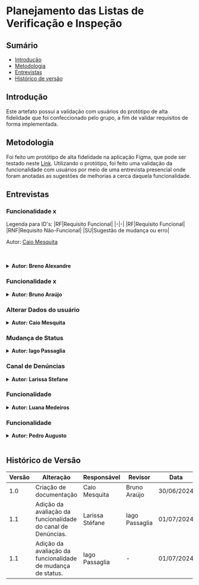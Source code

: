 # Planejamento das Listas de Verificação e Inspeção

## Sumário
* [Introdução](#Introdução)
* [Metodologia](#Metodologia)
* [Entrevistas](#Entrevistas)
* [Histórico de versão](#Histórico-de-versão)

## Introdução

Este artefato possui a validação com usuários do protótipo de alta fidelidade que foi confeccionado pelo grupo, a fim de validar requisitos de forma implementada.

## Metodologia

Foi feito um protótipo de alta fidelidade na aplicação Figma, que pode ser testado neste [Link](https://www.figma.com/proto/QOVc7j9Xikhr3jv12itkdI/Carteira-de-trabalho-digital?node-id=0-1&t=6NZZuVgOivHWKoYz-1). Utilizando o protótipo, foi feito uma validação da funcionalidade com usuários por meio de uma entrevista presencial onde foram anotadas as sugestões de melhorias a cerca daquela funcionalidade.

## Entrevistas

### Funcionalidade x

Legenda para ID's:
|RF|Requisito Funcional|
|-|-|
|RF|Requisito Funcional|
|RNF|Requisito Não-Funcional|
|SU|Sugestão de mudança ou erro|

Autor: [Caio Mesquita](https://github.com/Caiomesvie)


<br>
<br>

<details>
<summary size="20"><b> Autor: Breno Alexandre </b></summary> 

Cronograma 1:

|||
|-|-|
|entrevistado||
|entrevistador||
|data e hora||
|||

Autor: []()

<center>
Vídeo 1: Entrevista com o usuário para validação




Autor: []()


Tabela 1: Requisitos abordados na funcionalidade

|ID|Erros e sugestões|
|-|-|
|SU01||
|SU02||
Autor: []()

<br>


Tabela 2: Erros e sugestões de melhorias

|ID|Erros e sugestões|
|-|-|
|SU01||
|SU02||

Autor: []()

</center>

</details>

### Funcionalidade x

<details>
<summary size="20"><b> Autor: Bruno Araújo </b></summary> 

Cronograma 2:

|||
|-|-|
|entrevistado||
|entrevistador||
|data e hora||
|||

Autor: []()

<center>
Vídeo 2: Entrevista com o usuário para validação




Autor: []()


Tabela 3: Requisitos abordados na funcionalidade

|ID|Erros e sugestões|
|-|-|
|SU01||
|SU02||
Autor: []()

<br>


Tabela 4: Erros e sugestões de melhorias

|ID|Erros e sugestões|
|-|-|
|SU01||
|SU02||

Autor: []()

</center>

</details>

### Alterar Dados do usuário

<details>
<summary size="20"><b> Autor: Caio Mesquita </b></summary> 

Cronograma 3:

|||
|-|-|
|entrevistado|Emivalto Da Costa|
|entrevistador|Caio Mesquita|
|data e hora|01/07/2024 13:30|
|||

Autor: [Caio Mesquita](https://github.com/Caiomesvie)

<center>
Vídeo 3: Entrevista com o usuário para validação

<iframe width="1120" height="630" src="https://www.youtube.com/embed/334ndSTLH84" title="Validação do protótipo Requisitos Leia a descrição" frameborder="0" allow="accelerometer; autoplay; clipboard-write; encrypted-media; gyroscope; picture-in-picture; web-share" referrerpolicy="strict-origin-when-cross-origin" allowfullscreen></iframe>


Autor: [Caio Mesquita](https://github.com/Caiomesvie)


Tabela 5:Requisitos abordados na funcionalidade

|ID|Requisitos|
|-|-|
|RF02|Usuário poder fazer login para entrar na sua página pessoal	|
|RF03|Usuário pode consultar suas informações pessoais	|
|RF04|Usuário pode atualizar suas informações pessoais	|
|RF17|Usuário pode ocultar dados sensíveis	|
|RF19|Usuário recebem notificações do aplicativo	|
|RNF01|O sistema deve processar solicitações da carteira de trabalho em no máximo 2 minutos.	|
|RNF07|A interface do sistema deve incluir todos os elementos básicos de design do Padrão Digital de Governo.	|
|RNF13|O sistema deve processar solicitações de carteira de trabalho em no máximo 2 minutos, com uma taxa de sucesso de 99%.	|
|RNF25|O sistema deve atualizar os dados do usuário automaticamente a cada 24 horas para evitar defasagem, com uma taxa de sucesso de 99%.|


Autor: [Caio Mesquita](https://github.com/Caiomesvie)

<br>


Tabela 6: Erros e sugestões de melhorias

|ID|Erros e sugestões|
|-|-|
|SU01|Adicionar campo de dados CNH aos dados do usuário.|

Autor: [Caio Mesquita](https://github.com/Caiomesvie)


</center>

</details>

### Mudança de Status 

<details>
<summary size="20"><b> Autor: Iago Passaglia </b></summary> 

Cronograma 4:

|------------|--------------------|
|-|-|
|entrevistado| Matheus dos Santos |
|entrevistador| Iago Passaglia |
|data e hora| 01/07/2024 às 20:30|

Autor: [Iago Passaglia](https://github.com/Paxxaglia)

<center>
Vídeo 4: Entrevista com o usuário para validação

<iframe width="1120" height="630" src="https://www.youtube.com/embed/co3fDzIYQXo" title="Avaliação funcionalidade “mudar status” - grupo 2 - prototipo de alta fidelidade" frameborder="0" allow="accelerometer; autoplay; clipboard-write; encrypted-media; gyroscope; picture-in-picture; web-share" referrerpolicy="strict-origin-when-cross-origin" allowfullscreen></iframe>
<br>
(Link)[https://www.youtube.com/embed/co3fDzIYQXo]


Autor: [Iago Passaglia](https://github.com/Paxxaglia)

Tabela 7: Requisitos abordados na funcionalidade

|ID| Explicação do requisito |
|-|-|
| RF15 | Usuário trabalhador pode ativar modo de status (procurando emprego ou não) |

Autor: [Iago Passaglia](https://github.com/Paxxaglia)

<br>


Tabela 8: Erros e sugestões de melhorias

|ID|Erros e sugestões|
|-|-|
|SU01| O entrevistado sugere que o status deveria ser mostrado de alguma forma na página inicial.|

Autor: [Iago Passaglia](https://github.com/Paxxaglia)

</center>

</details>

### Canal de Denúncias 

<details>
<summary size="20"><b> Autor: Larissa Stefane </b></summary> 

Cronograma 5:

|||
|-|-|
|entrevistado| Lettícia Ribeiro|
|entrevistador| Larissa Stéfane|
|data e hora| 30/06/2024 às 16:00 |
|||

Autor: [Larissa Stéfane](https://github.com/SkywalkerSupreme)

<center>
Vídeo 5: Entrevista com o usuário para validação

<iframe width="1280" height="720" src="https://www.youtube.com/embed/bw2-99VNqjE" title="Requisitos - Validação Protótipo de Alta fidelidade - Canal de Denúncias." frameborder="0" allow="accelerometer; autoplay; clipboard-write; encrypted-media; gyroscope; picture-in-picture; web-share" referrerpolicy="strict-origin-when-cross-origin" allowfullscreen></iframe>

Autor: [Larissa Stéfane](https://github.com/SkywalkerSupreme)

Caso o vídeo não funcione, acesse o [link](https://www.youtube.com/watch?v=bw2-99VNqjE)

Tabela 9: Requisitos abordados na funcionalidade

|ID|Requisito|
|-|-|
|[RF10](Elicitacao/ResquisitosCorrigidos.md)| Usuário trabalhador pode fazer denúncias trabalhistas contra a empresa |
|[RNF11](Elicitacao/ResquisitosCorrigidos.md) | O sistema deve permitir a integração completa com os processos de negócios governamentais, conforme especificado na documentação de requisitos. |

Autor: [Larissa Stéfane](https://github.com/SkywalkerSupreme)

<br>


Tabela 10: Erros e sugestões de melhorias

|ID|Erros e sugestões|
|-|-|
|SU01| A usuária não citou nenhuma dificuldade ou erro. Ela também não indicou nenhuma sugestão a mais.|

Autor: [Larissa Stéfane](https://github.com/SkywalkerSupreme)

</center>

</details>

### Funcionalidade 

<details>
<summary size="20"><b> Autor: Luana Medeiros </b></summary> 

Cronograma 6:

|||
|-|-|
|entrevistado||
|entrevistador||
|data e hora||
|||

Autor: []()

<center>
Vídeo 6: Entrevista com o usuário para validação




Autor: []()


Tabela 11: Requisitos abordados na funcionalidade

|ID|Erros e sugestões|
|-|-|
|SU01||
|SU02||
Autor: []()

<br>


Tabela 12: Erros e sugestões de melhorias

|ID|Erros e sugestões|
|-|-|
|SU01||
|SU02||

Autor: []()

</center>

</details>

### Funcionalidade 

<details>
<summary size="20"><b> Autor: Pedro Augusto</b></summary> 

Cronograma 7:

|||
|-|-|
|entrevistado||
|entrevistador||
|data e hora||
|||

Autor: []()

<center>
Vídeo 7: Entrevista com o usuário para validação




Autor: []()


Tabela 13: Requisitos abordados na funcionalidade

|ID|Erros e sugestões|
|-|-|
|SU01||
|SU02||
Autor: []()

<br>


Tabela 14: Erros e sugestões de melhorias
|ID|Erros e sugestões|
|-|-|
|SU01||
|SU02||

Autor: []()

</center>

</details>

<br>

## Histórico de Versão

| Versão | Alteração                                                    | Responsável     | Revisor       | Data       |
| ------ | ------------------------------------------------------------ | --------------- | ------------- | ---------- |
| 1.0    | Criação de documentação                                      | Caio Mesquita   | Bruno Araújo  | 30/06/2024 |
| 1.1    | Adição da avaliação da funcionalidade do canal de Denúncias. | Larissa Stéfane | Iago Passaglia | 01/07/2024 |
| 1.1    | Adição da avaliação da funcionalidade de mudança de status. | Iago Passaglia| -             | 01/07/2024 |
